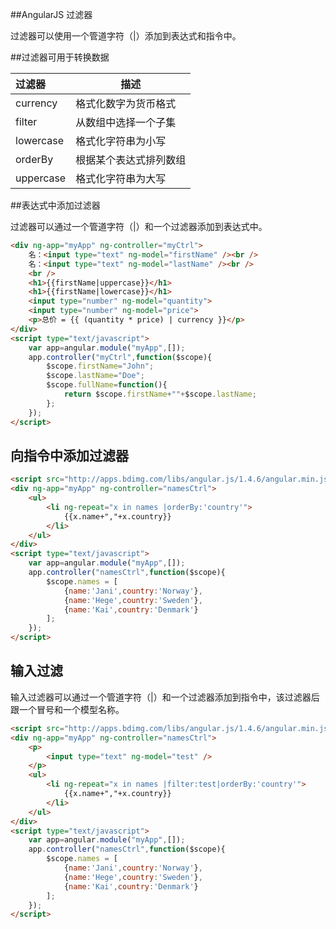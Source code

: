 ##AngularJS 过滤器

过滤器可以使用一个管道字符（|）添加到表达式和指令中。

##过滤器可用于转换数据

|过滤器|描述|
|:--|---|
|currency|格式化数字为货币格式|
|filter|从数组中选择一个子集|
|lowercase|格式化字符串为小写|
|orderBy|根据某个表达式排列数组|
|uppercase|格式化字符串为大写|

##表达式中添加过滤器

过滤器可以通过一个管道字符（|）和一个过滤器添加到表达式中。

```html
<div ng-app="myApp" ng-controller="myCtrl">
	名：<input type="text" ng-model="firstName" /><br />
	名：<input type="text" ng-model="lastName" /><br />
	<br />
	<h1>{{firstName|uppercase}}</h1>
	<h1>{{firstName|lowercase}}</h1>
	<input type="number" ng-model="quantity">
	<input type="number" ng-model="price">
	<p>总价 = {{ (quantity * price) | currency }}</p>
</div>
<script type="text/javascript">
	var app=angular.module("myApp",[]);
	app.controller("myCtrl",function($scope){
		$scope.firstName="John";
		$scope.lastName="Doe";
		$scope.fullName=function(){
			return $scope.firstName+""+$scope.lastName;
		};
	});
</script> 
```

## 向指令中添加过滤器

```html
<script src="http://apps.bdimg.com/libs/angular.js/1.4.6/angular.min.js"></script>
<div ng-app="myApp" ng-controller="namesCtrl">
	<ul>
		<li ng-repeat="x in names |orderBy:'country'">
			{{x.name+","+x.country}}
		</li>
	</ul>
</div>
<script type="text/javascript">
	var app=angular.module("myApp",[]);
	app.controller("namesCtrl",function($scope){
		$scope.names = [
	        {name:'Jani',country:'Norway'},
	        {name:'Hege',country:'Sweden'},
	        {name:'Kai',country:'Denmark'}
	    ];
	});
</script>
```

## 输入过滤

输入过滤器可以通过一个管道字符（|）和一个过滤器添加到指令中，该过滤器后跟一个冒号和一个模型名称。

```html
<script src="http://apps.bdimg.com/libs/angular.js/1.4.6/angular.min.js"></script>
<div ng-app="myApp" ng-controller="namesCtrl">
	<p>
		<input type="text" ng-model="test" />
	</p>
	<ul>
		<li ng-repeat="x in names |filter:test|orderBy:'country'">
			{{x.name+","+x.country}}
		</li>
	</ul>
</div>
<script type="text/javascript">
	var app=angular.module("myApp",[]);
	app.controller("namesCtrl",function($scope){
		$scope.names = [
	        {name:'Jani',country:'Norway'},
	        {name:'Hege',country:'Sweden'},
	        {name:'Kai',country:'Denmark'}
	    ];
	});
</script>
```

 